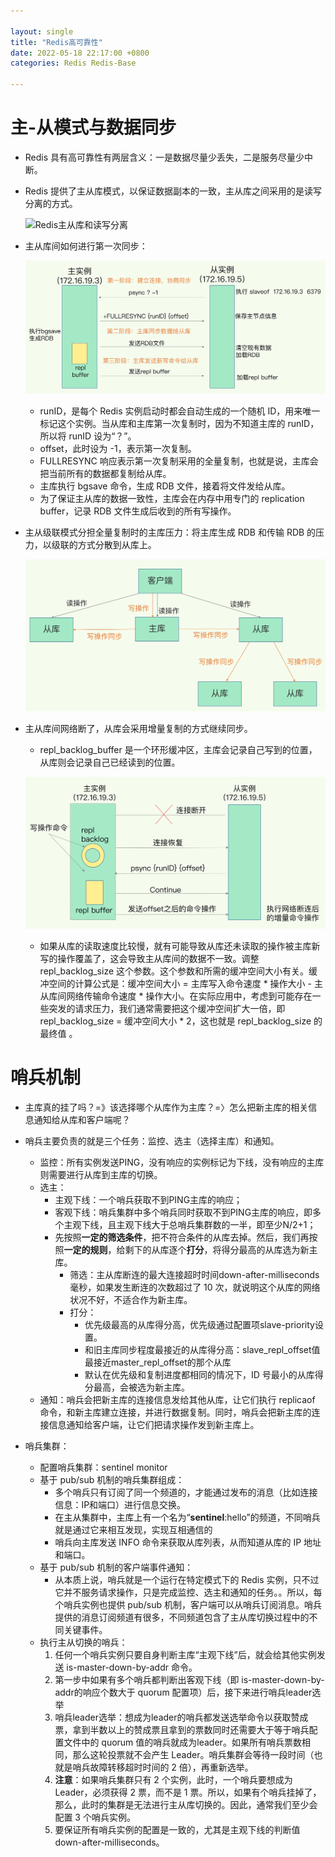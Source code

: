 ```yaml
---

layout: single  
title: "Redis高可靠性"  
date: 2022-05-18 22:17:00 +0800   
categories: Redis Redis-Base

---
```


# 主-从模式与数据同步

* Redis 具有高可靠性有两层含义：一是数据尽量少丢失，二是服务尽量少中断。
* Redis 提供了主从库模式，以保证数据副本的一致，主从库之间采用的是读写分离的方式。
	
	![Redis主从库和读写分离](Redis主从库和读写分离.jpg)
	
* 主从库间如何进行第一次同步：
	
	![主从库第一次同步的流程](/assets/img/主从库第一次同步的流程.jpg)
	
	* runID，是每个 Redis 实例启动时都会自动生成的一个随机 ID，用来唯一标记这个实例。当从库和主库第一次复制时，因为不知道主库的 runID，所以将 runID 设为“？”。
	* offset，此时设为 -1，表示第一次复制。 	
	* FULLRESYNC 响应表示第一次复制采用的全量复制，也就是说，主库会把当前所有的数据都复制给从库。
	* 主库执行 bgsave 命令，生成 RDB 文件，接着将文件发给从库。
	* 为了保证主从库的数据一致性，主库会在内存中用专门的 replication buffer，记录 RDB 文件生成后收到的所有写操作。
* 主从级联模式分担全量复制时的主库压力：将主库生成 RDB 和传输 RDB 的压力，以级联的方式分散到从库上。
	
	![级联的“主-从-从”模式](/assets/img/级联的“主-从-从”模式.jpg)
	
* 主从库间网络断了，从库会采用增量复制的方式继续同步。
	* repl_backlog_buffer 是一个环形缓冲区，主库会记录自己写到的位置，从库则会记录自己已经读到的位置。

	![Redis增量复制流程](/assets/img/Redis增量复制流程.jpg)
	
	* 如果从库的读取速度比较慢，就有可能导致从库还未读取的操作被主库新写的操作覆盖了，这会导致主从库间的数据不一致。调整 repl_backlog_size 这个参数。这个参数和所需的缓冲空间大小有关。缓冲空间的计算公式是：缓冲空间大小 = 主库写入命令速度 * 操作大小 - 主从库间网络传输命令速度 * 操作大小。在实际应用中，考虑到可能存在一些突发的请求压力，我们通常需要把这个缓冲空间扩大一倍，即 repl_backlog_size = 缓冲空间大小 * 2，这也就是 repl_backlog_size 的最终值 。

# 哨兵机制

* 主库真的挂了吗？=》该选择哪个从库作为主库？=〉怎么把新主库的相关信息通知给从库和客户端呢？
* 哨兵主要负责的就是三个任务：监控、选主（选择主库）和通知。
	* 监控：所有实例发送PING，没有响应的实例标记为下线，没有响应的主库则需要进行从库到主库的切换。
	* 选主：
		* 主观下线：一个哨兵获取不到PING主库的响应；
		* 客观下线：哨兵集群中多个哨兵同时获取不到PING主库的响应，即多个主观下线，且主观下线大于总哨兵集群数的一半，即至少N/2+1；
		* 先按照**一定的筛选条件**，把不符合条件的从库去掉。然后，我们再按照**一定的规则**，给剩下的从库逐个**打分**，将得分最高的从库选为新主库。
			* 筛选：主从库断连的最大连接超时时间down-after-milliseconds 毫秒，如果发生断连的次数超过了 10 次，就说明这个从库的网络状况不好，不适合作为新主库。 
			* 打分：
				* 优先级最高的从库得分高，优先级通过配置项slave-priority设置。
				* 和旧主库同步程度最接近的从库得分高：slave_repl_offset值最接近master_repl_offset的那个从库
				* 默认在优先级和复制进度都相同的情况下，ID 号最小的从库得分最高，会被选为新主库。 
	* 通知：哨兵会把新主库的连接信息发给其他从库，让它们执行 replicaof 命令，和新主库建立连接，并进行数据复制。同时，哨兵会把新主库的连接信息通知给客户端，让它们把请求操作发到新主库上。

* 哨兵集群：
	* 配置哨兵集群：sentinel monitor <master-name> <ip> <redis-port> <quorum>  
	* 基于 pub/sub 机制的哨兵集群组成：
		* 多个哨兵只有订阅了同一个频道的，才能通过发布的消息（比如连接信息：IP和端口）进行信息交换。 
		* 在主从集群中，主库上有一个名为“__sentinel__:hello”的频道，不同哨兵就是通过它来相互发现，实现互相通信的 		
		*  哨兵向主库发送 INFO 命令来获取从库列表，从而知道从库的 IP 地址和端口。
	* 基于 pub/sub 机制的客户端事件通知：
		* 从本质上说，哨兵就是一个运行在特定模式下的 Redis 实例，只不过它并不服务请求操作，只是完成监控、选主和通知的任务。。所以，每个哨兵实例也提供 pub/sub 机制，客户端可以从哨兵订阅消息。哨兵提供的消息订阅频道有很多，不同频道包含了主从库切换过程中的不同关键事件。
	* 执行主从切换的哨兵：
		1.  任何一个哨兵实例只要自身判断主库“主观下线”后，就会给其他实例发送 is-master-down-by-addr 命令。
		2. 第一步中如果有多个哨兵都判断出客观下线（即 is-master-down-by-addr的响应个数大于 quorum 配置项）后，接下来进行哨兵leader选举
		3. 哨兵leader选举：想成为leader的哨兵都发送选举命令以获取赞成票，拿到半数以上的赞成票且拿到的票数同时还需要大于等于哨兵配置文件中的 quorum 值的哨兵就成为leader。如果所有哨兵票数相同，那么这轮投票就不会产生 Leader。哨兵集群会等待一段时间（也就是哨兵故障转移超时时间的 2 倍），再重新选举。
		4. **注意**：如果哨兵集群只有 2 个实例，此时，一个哨兵要想成为 Leader，必须获得 2 票，而不是 1 票。所以，如果有个哨兵挂掉了，那么，此时的集群是无法进行主从库切换的。因此，通常我们至少会配置 3 个哨兵实例。
		5. 要保证所有哨兵实例的配置是一致的，尤其是主观下线的判断值 down-after-milliseconds。
			